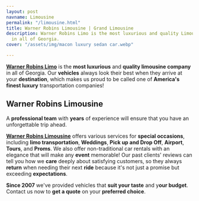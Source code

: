 ```yaml
---
layout: post
navname: Limousine
permalink: "/limousine.html"
title: Warner Robins Limousine | Grand Limousine
description: Warner Robins Limo is the most luxurious and quality Limousine company
  in all of Georgia.
cover: "/assets/img/macon luxury sedan car.webp"

---
```

[**Warner Robins Limo**](https://www.grandlimowarner-robins.com/limousine.html "Warner robins limousine limo") is the **most luxurious** and **quality limousine company** in all of Georgia. Our **vehicles** always look their best when they arrive at your **destination**, which makes us proud to be called one of **America's finest luxury** transportation companies!

## Warner Robins Limousine

A **professional team** with **years** of experience will ensure that you have an unforgettable trip ahead.

[**Warner Robins Limousine**](https://www.grandlimowarner-robins.com/limousine.html "Warner robin limo") offers various services for **special occasions**, including **limo transportation**, **Weddings**, **Pick up and Drop Off**, **Airport**, **Tours**, and **Proms**. We also offer non-traditional car rentals with an elegance that will make any **event** memorable! Our past clients' reviews can tell you how we **care** deeply about satisfying customers, so they always **return** when needing their next **ride** because it's not just a promise but exceeding **expectations**.

**Since 2007** we've provided vehicles that **suit your taste** and y**our budget**. Contact us now to **get a quote** on your **preferred choice**.